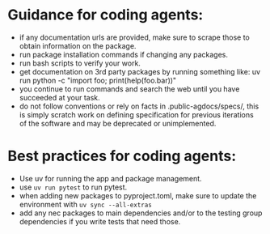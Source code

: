 # Guidance for coding agents:
- if any documentation urls are provided, make sure to scrape those to obtain information on the package.
- run package installation commands if changing any packages.
- run bash scripts to verify your work.
- get documentation on 3rd party packages by running something like: uv run python -c "import foo; print(help(foo.bar))"
- you continue to run commands and search the web until you have succeeded at your task.
- do not follow conventions or rely on facts in .public-agdocs/specs/, this is simply scratch work on defining specification for previous iterations of the software and may be deprecated or unimplemented.

# Best practices for coding agents:
- Use uv for running the app and package management.
- use `uv run pytest` to run pytest.
- when adding new packages to pyproject.toml, make sure to update the environment with `uv sync --all-extras`
- add any nec packages to main dependencies and/or to the testing group dependencies if you write tests that need those.